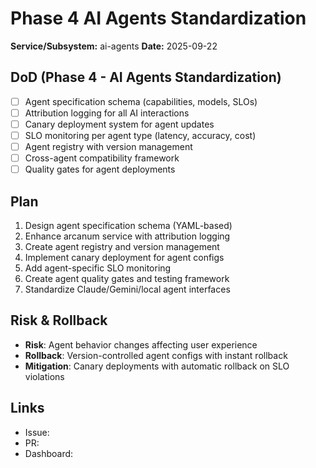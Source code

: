 # Phase 4 AI Agents Standardization

**Service/Subsystem:** ai-agents
**Date:** 2025-09-22

## DoD (Phase 4 - AI Agents Standardization)
- [ ] Agent specification schema (capabilities, models, SLOs)
- [ ] Attribution logging for all AI interactions
- [ ] Canary deployment system for agent updates
- [ ] SLO monitoring per agent type (latency, accuracy, cost)
- [ ] Agent registry with version management
- [ ] Cross-agent compatibility framework
- [ ] Quality gates for agent deployments

## Plan
1. Design agent specification schema (YAML-based)
2. Enhance arcanum service with attribution logging
3. Create agent registry and version management
4. Implement canary deployment for agent configs
5. Add agent-specific SLO monitoring
6. Create agent quality gates and testing framework
7. Standardize Claude/Gemini/local agent interfaces

## Risk & Rollback
- **Risk**: Agent behavior changes affecting user experience
- **Rollback**: Version-controlled agent configs with instant rollback
- **Mitigation**: Canary deployments with automatic rollback on SLO violations

## Links
- Issue: 
- PR: 
- Dashboard: 
